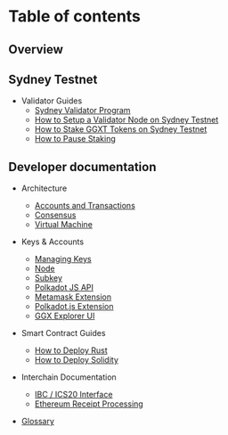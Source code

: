 # Table of contents

## Overview

## Sydney Testnet

* Validator Guides
  * [Sydney Validator Program](sydney-testnet/sydney-validator-program.md)
  * [How to Setup a Validator Node on Sydney Testnet](sydney-testnet/validator-guides/how-to-setup-a-validator-node.md)
  * [How to Stake GGXT Tokens on Sydney Testnet](sydney-testnet/validator-guides/how-to-stake-ggxt-tokens.md)
  * [How to Pause Staking](sydney-testnet/validator-guides/how-to-chill.md)

## Developer documentation

* Architecture
  * [Accounts and Transactions](developer-documentation/architecture/accounts-and-transactions.md)
  * [Consensus](developer-documentation/architecture/consensus.md)
  * [Virtual Machine](developer-documentation/architecture/virtual-machine.md)
* Keys & Accounts
  * [Managing Keys](developer-documentation/keys/keys.md)
  * [Node](developer-documentation/keys/node-create-keys.md)
  * [Subkey](developer-documentation/keys/subkey-create-keys.md)
  * [Polkadot JS API](developer-documentation/keys/js-create-keys.md)
  * [Metamask Extension](developer-documentation/keys/metamask-create-keys.md)
  * [Polkadot.js Extension](developer-documentation/keys/polkadot-js-create-keys.md)
  * [GGX Explorer UI](developer-documentation/keys/ggx-explorer-create-keys.md)
* Smart Contract Guides
  * [How to Deploy Rust](developer-documentation/how-to-guides/how-to-deploy-rust.md)
  * [How to Deploy Solidity](developer-documentation/how-to-guides/how-to-deploy-solidity.md)

* Interchain Documentation
  * [IBC / ICS20 Interface](developer-documentation/ibc/ibc.md)
  * [Ethereum Receipt Processing](developer-documentation/ibc/eth-receipt-processing.md)

* [Glossary](GLOSSARY.md)

